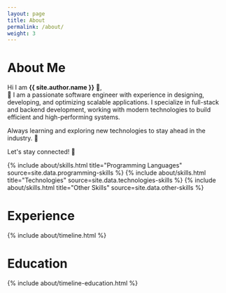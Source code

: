 ```yaml
---
layout: page
title: About
permalink: /about/
weight: 3
---
```


# **About Me**

Hi I am **{{ site.author.name }}** :wave:,<br>
🚀 I am a passionate software engineer with experience in designing, developing, and optimizing scalable applications. I specialize in full-stack and backend development, working with modern technologies to build efficient and high-performing systems.

Always learning and exploring new technologies to stay ahead in the industry. 🚀

Let's stay connected! 🤝

<div class="row">
{% include about/skills.html title="Programming Languages" source=site.data.programming-skills %}
{% include about/skills.html title="Technologies" source=site.data.technologies-skills %}
{% include about/skills.html title="Other Skills" source=site.data.other-skills %}
</div>

# **Experience**
<div class="row">
{% include about/timeline.html %}
</div>

# **Education**
<div class="row">
{% include about/timeline-education.html %}
</div>